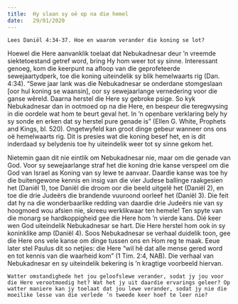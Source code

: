 ```yaml
---
title:  Hy slaan sy oë op na die hemel
date:   29/01/2020
---
```


`Lees Daniël 4:34-37. Hoe en waarom verander die koning se lot?` 

Hoewel die Here aanvanklik toelaat dat Nebukadnesar deur ’n vreemde siektetoestand getref word, bring Hy hom weer tot sy sinne. Interessant genoeg, kom die keerpunt na afloop van die geprofeteerde sewejaartydperk, toe die koning uiteindelik sy blik hemelwaarts rig (Dan. 4:34).  “Sewe jaar lank was die Nebukadnesar se onderdane stomgeslaan [oor hul koning se waansin], oor sy sewejaarlange vernedering voor die ganse wêreld. Daarna herstel die Here sy gebroke psige. So kyk Nebukadnesar dan in ootmoed op na die Here, en bespeur die teregwysing in die oordele wat hom te beurt geval het. In ’n openbare verklaring bely hy sy sonde en erken dat sy herstel pure genade is” (Ellen G. White, Prophets and Kings, bl. 520). Ongetwyfeld kan groot dinge gebeur wanneer ons ons oë hemelwaarts rig. Dit is presies wat die koning besef het, en is dit inderdaad sy belydenis toe hy uiteindelik weer tot sy sinne gekom het. 

Nietemin gaan dit nie eintlik om Nebukadnesar nie, maar om die genade van God. Voor sy sewejaarlange straf het die koning drie kanse verspeel om die God van Israel as Koning van sy lewe te aanvaar. Daardie kanse was toe hy die buitengewone kennis en insig van die vier Judese ballinge raakgesien het (Daniël 1), toe Daniël die droom oor die beeld uitgelê het (Daniël 2), en toe die drie Judeërs die brandende vuuroond oorleef het (Daniël 3). Die feit dat hy na die wonderbaarlike redding van daardie drie Judeërs nie van sy hoogmoed wou afsien nie, skreeu werklikwaar ten hemele! Ten spyte van die monarg se hardkoppigheid gee die Here hom ’n vierde kans. Dié keer wen God uiteindelik Nebukadnesar se hart. Die Here herstel hom ook in sy koninklike amp (Daniël 4). Soos Nebukadnesar se verhaal duidelik toon, gee die Here ons vele kanse om dinge tussen ons en Hom reg te maak. Eeue later stel Paulus dit so netjies: die Here “wil hê dat alle mense gered word en tot kennis van die waarheid kom” (1 Tim. 2:4, NAB). Die verhaal van Nebukadnesar en sy uiteindelik bekering is ’n kragtige voorbeeld hiervan. 

`Watter omstandighede het jou geloofslewe verander, sodat jy jou voor die Here verootmoedig het? Wat het jy uit daardie ervarings geleer? Op watter maniere kan jy toelaat dat jou lewe verander, sodat jy nie die moeilike lesse van die verlede ’n tweede keer hoef te leer nie?`